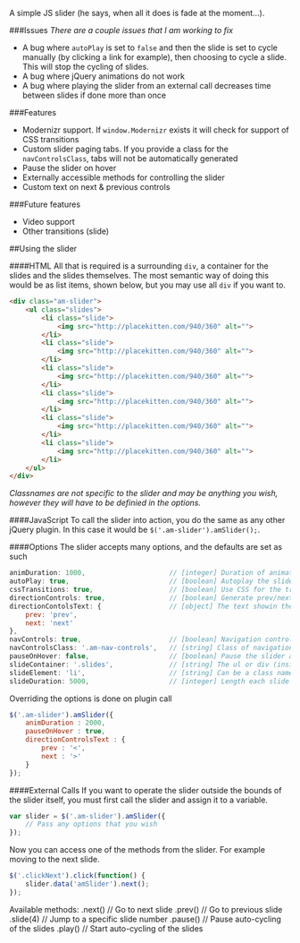 A simple JS slider (he says, when all it does is fade at the moment...).

###Issues
_There are a couple issues that I am working to fix_

+ A bug where `autoPlay` is set to `false` and then the slide is set to cycle manually (by clicking a link for example), then choosing to cycle a slide. This will stop the cycling of slides.
+ A bug where jQuery animations do not work
+ A bug where playing the slider from an external call decreases time between slides if done more than once

###Features

+ Modernizr support. If `window.Modernizr` exists it will check for support of CSS transitions
+ Custom slider paging tabs. If you provide a class for the `navControlsClass`, tabs will not be automatically generated
+ Pause the slider on hover
+ Externally accessible methods for controlling the slider
+ Custom text on next & previous controls

###Future features

+ Video support
+ Other transitions (slide)

##Using the slider

####HTML
All that is required is a surrounding `div`, a container for the slides and the slides themselves. The most semantic way of doing this would be as list items, shown below, but you may use all `div` if you want to.

```html
<div class="am-slider">
	<ul class="slides">
		<li class="slide">
			<img src="http://placekitten.com/940/360" alt="">
		</li>
		<li class="slide">
			<img src="http://placekitten.com/940/360" alt="">
		</li>
		<li class="slide">
			<img src="http://placekitten.com/940/360" alt="">
		</li>
		<li class="slide">
			<img src="http://placekitten.com/940/360" alt="">
		</li>
		<li class="slide">
			<img src="http://placekitten.com/940/360" alt="">
		</li>
		<li class="slide">
			<img src="http://placekitten.com/940/360" alt="">
		</li>
	</ul>
</div>
```

_Classnames are not specific to the slider and may be anything you wish, however they will have to be definied in the options._

####JavaScript
To call the slider into action, you do the same as any other jQuery plugin. In this case it would be `$('.am-slider').amSlider();`.

####Options
The slider accepts many options, and the defaults are set as such

```javascript
animDuration: 1000, 					// [integer] Duration of animation between slides
autoPlay: true,							// [boolean] Autoplay the slider on page load
cssTransitions: true, 					// [boolean] Use CSS for the transitions
directionControls: true, 				// [boolean] Generate prev/next controls
directionContolsText: { 				// [object] The text showin the prev/next buttons on the slider
	prev: 'prev',
	next: 'next'
},
navControls: true, 						// [boolean] Navigation controls to flick through slides
navControlsClass: '.am-nav-controls', 	// [string] Class of navigation controls container
pauseOnHover: false, 					// [boolean] Pause the slider animations on hover
slideContainer: '.slides', 				// [string] The ul or div (inside the main container) that houses our slides
slideElement: 'li', 					// [string] Can be a class name, or div, or li, or id
slideDuration: 5000, 					// [integer] Length each slide is active for
```

Overriding the options is done on plugin call

```javascript
$('.am-slider').amSlider({
	animDuration : 2000,
	pauseOnHover : true,
	directionControlsText : {
		prev : '<',
		next : '>'
	}
});
```

####External Calls
If you want to operate the slider outside the bounds of the slider itself, you must first call the slider and assign it to a variable.

```javascript
var slider = $('.am-slider').amSlider({
	// Pass any options that you wish
});
```

Now you can access one of the methods from the slider. For example moving to the next slide.

```javascript
$('.clickNext').click(function() {
	slider.data('amSlider').next();
});
```

Available methods:
.next() 	// Go to next slide
.prev() 	// Go to previous slide
.slide(4) 	// Jump to a specific slide number
.pause() 	// Pause auto-cycling of the slides
.play() 	// Start auto-cycling of the slides